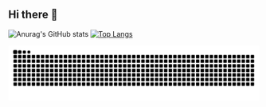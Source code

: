 ## Hi there 👋

![Anurag's GitHub stats](https://readme-stars-fork.vercel.app/api?username=pedrocuca09&private=true&show_icons=true&theme=radical)
[![Top Langs](https://readme-stars-fork.vercel.app/api/top-langs/?username=pedrocuca09&private=true&show_icons)](https://github.com/anuraghazra/github-readme-stats)

<picture>
  <source media="(prefers-color-scheme: dark)" srcset="https://raw.githubusercontent.com/pedrocuca09/pedrocuca09/output/github-contribution-grid-snake-dark.svg">
  <source media="(prefers-color-scheme: light)" srcset="https://raw.githubusercontent.com/pedrocuca09/pedrocuca09/output/github-contribution-grid-snake.svg">
  <img alt="github contribution grid snake animation" src="https://raw.githubusercontent.com/pedrocuca09/pedrocuca09/output/github-contribution-grid-snake.svg">
</picture>
<!--
**pedrocuca09/pedrocuca09** is a ✨ _special_ ✨ repository because its `README.md` (this file) appears on your GitHub profile.

Here are some ideas to get you started:

- 🔭 I’m currently working on ...
- 🌱 I’m currently learning ...
- 👯 I’m looking to collaborate on ...
- 🤔 I’m looking for help with ...
- 💬 Ask me about ...
- 📫 How to reach me: ...
- 😄 Pronouns: ...
- ⚡ Fun fact: ...
-->
